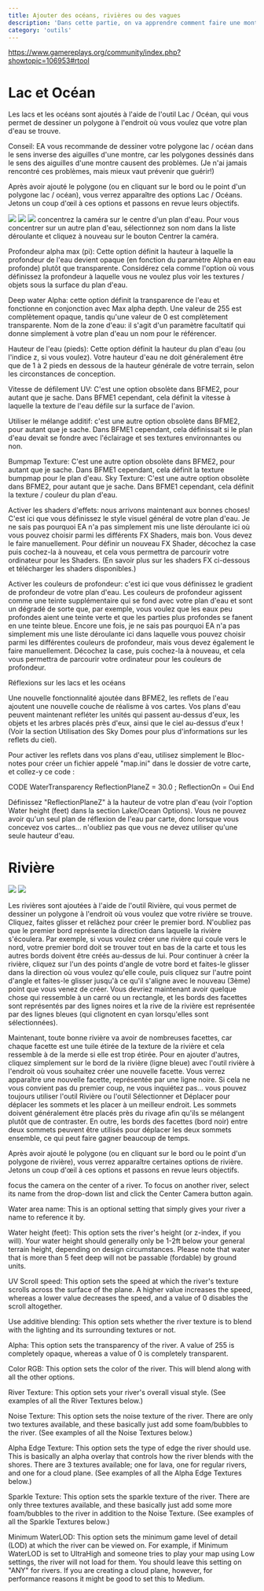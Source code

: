 ```yaml
---
title: Ajouter des océans, rivières ou des vagues
description: 'Dans cette partie, on va apprendre comment faire une montagne, une colline, un creux, un plateau, des escaliers…bref, tout ce qui touche à la modification des niveaux de la carte !'
category: 'outils'
---
```


https://www.gamereplays.org/community/index.php?showtopic=106953#rtool

# Lac et Océan 

Les lacs et les océans sont ajoutés à l'aide de l'outil Lac / Océan, qui vous permet de dessiner un polygone à l'endroit où vous voulez que votre plan d'eau se trouve. 

Conseil: EA vous recommande de dessiner votre polygone lac / océan dans le sens inverse des aiguilles d'une montre, car les polygones dessinés dans le sens des aiguilles d'une montre causent des problèmes. (Je n'ai jamais rencontré ces problèmes, mais mieux vaut prévenir que guérir!) 

Après avoir ajouté le polygone (ou en cliquant sur le bord ou le point d'un polygone lac / océan), vous verrez apparaître des options Lac / Océans. Jetons un coup d'œil à ces options et passons en revue leurs objectifs.

<img src="/img/sea/ocean_1.png" />
<img src="/img/sea/ocean_2.png" />
<img src="/img/sea/ocean_3.png" />
concentrez la caméra sur le centre d'un plan d'eau. Pour vous concentrer sur un autre plan d'eau, sélectionnez son nom dans la liste déroulante et cliquez à nouveau sur le bouton Centrer la caméra. 

Profondeur alpha max (pi): Cette option définit la hauteur à laquelle la profondeur de l'eau devient opaque (en fonction du paramètre Alpha en eau profonde) plutôt que transparente. Considérez cela comme l'option où vous définissez la profondeur à laquelle vous ne voulez plus voir les textures / objets sous la surface du plan d'eau. 

Deep water Alpha: cette option définit la transparence de l'eau et fonctionne en conjonction avec Max alpha depth. Une valeur de 255 est complètement opaque, tandis qu'une valeur de 0 est complètement transparente. Nom de la zone d'eau: il s'agit d'un paramètre facultatif qui donne simplement à votre plan d'eau un nom pour le référencer. 

Hauteur de l'eau (pieds): Cette option définit la hauteur du plan d'eau (ou l'indice z, si vous voulez). Votre hauteur d'eau ne doit généralement être que de 1 à 2 pieds en dessous de la hauteur générale de votre terrain, selon les circonstances de conception. 

Vitesse de défilement UV: C'est une option obsolète dans BFME2, pour autant que je sache. Dans BFME1 cependant, cela définit la vitesse à laquelle la texture de l'eau défile sur la surface de l'avion. 

Utiliser le mélange additif: c'est une autre option obsolète dans BFME2, pour autant que je sache. Dans BFME1 cependant, cela définissait si le plan d'eau devait se fondre avec l'éclairage et ses textures environnantes ou non. 

Bumpmap Texture: C'est une autre option obsolète dans BFME2, pour autant que je sache. Dans BFME1 cependant, cela définit la texture bumpmap pour le plan d'eau. Sky Texture: C'est une autre option obsolète dans BFME2, pour autant que je sache. Dans BFME1 cependant, cela définit la texture / couleur du plan d'eau. 

Activer les shaders d'effets: nous arrivons maintenant aux bonnes choses! C'est ici que vous définissez le style visuel général de votre plan d'eau. Je ne sais pas pourquoi EA n'a pas simplement mis une liste déroulante ici où vous pouvez choisir parmi les différents FX Shaders, mais bon. Vous devez le faire manuellement. Pour définir un nouveau FX Shader, décochez la case puis cochez-la à nouveau, et cela vous permettra de parcourir votre ordinateur pour les Shaders. (En savoir plus sur les shaders FX ci-dessous et télécharger les shaders disponibles.) 

Activer les couleurs de profondeur: c'est ici que vous définissez le gradient de profondeur de votre plan d'eau. Les couleurs de profondeur agissent comme une teinte supplémentaire qui se fond avec votre plan d'eau et sont un dégradé de sorte que, par exemple, vous voulez que les eaux peu profondes aient une teinte verte et que les parties plus profondes se fanent en une teinte bleue. Encore une fois, je ne sais pas pourquoi EA n'a pas simplement mis une liste déroulante ici dans laquelle vous pouvez choisir parmi les différentes couleurs de profondeur, mais vous devez également le faire manuellement. Décochez la case, puis cochez-la à nouveau, et cela vous permettra de parcourir votre ordinateur pour les couleurs de profondeur.



Réflexions sur les lacs et les océans

Une nouvelle fonctionnalité ajoutée dans BFME2, les reflets de l'eau ajoutent une nouvelle couche de réalisme à vos cartes. Vos plans d'eau peuvent maintenant refléter les unités qui passent au-dessus d'eux, les objets et les arbres placés près d'eux, ainsi que le ciel au-dessus d'eux ! (Voir la section Utilisation des Sky Domes pour plus d'informations sur les reflets du ciel).

Pour activer les reflets dans vos plans d'eau, utilisez simplement le Bloc-notes pour créer un fichier appelé "map.ini" dans le dossier de votre carte, et collez-y ce code :

CODE
WaterTransparency
  ReflectionPlaneZ = 30.0 ;
  ReflectionOn = Oui
End

Définissez "ReflectionPlaneZ" à la hauteur de votre plan d'eau (voir l'option Water height (feet) dans la section Lake/Ocean Options). Vous ne pouvez avoir qu'un seul plan de réflexion de l'eau par carte, donc lorsque vous concevez vos cartes... n'oubliez pas que vous ne devez utiliser qu'une seule hauteur d'eau.

# Rivière

<img src="/img/sea/river_1.png" />
<img src="/img/sea/river_2.png" />

Les rivières sont ajoutées à l'aide de l'outil Rivière, qui vous permet de dessiner un polygone à l'endroit où vous voulez que votre rivière se trouve. Cliquez, faites glisser et relâchez pour créer le premier bord. N'oubliez pas que le premier bord représente la direction dans laquelle la rivière s'écoulera. Par exemple, si vous voulez créer une rivière qui coule vers le nord, votre premier bord doit se trouver tout en bas de la carte et tous les autres bords doivent être créés au-dessus de lui. Pour continuer à créer la rivière, cliquez sur l'un des points d'angle de votre bord et faites-le glisser dans la direction où vous voulez qu'elle coule, puis cliquez sur l'autre point d'angle et faites-le glisser jusqu'à ce qu'il s'aligne avec le nouveau (3ème) point que vous venez de créer. Vous devriez maintenant avoir quelque chose qui ressemble à un carré ou un rectangle, et les bords des facettes sont représentés par des lignes noires et la rive de la rivière est représentée par des lignes bleues (qui clignotent en cyan lorsqu'elles sont sélectionnées).

Maintenant, toute bonne rivière va avoir de nombreuses facettes, car chaque facette est une tuile étirée de la texture de la rivière et cela ressemble à de la merde si elle est trop étirée. Pour en ajouter d'autres, cliquez simplement sur le bord de la rivière (ligne bleue) avec l'outil rivière à l'endroit où vous souhaitez créer une nouvelle facette. Vous verrez apparaître une nouvelle facette, représentée par une ligne noire. Si cela ne vous convient pas du premier coup, ne vous inquiétez pas... vous pouvez toujours utiliser l'outil Rivière ou l'outil Sélectionner et Déplacer pour déplacer les sommets et les placer à un meilleur endroit. Les sommets doivent généralement être placés près du rivage afin qu'ils se mélangent plutôt que de contraster. En outre, les bords des facettes (bord noir) entre deux sommets peuvent être utilisés pour déplacer les deux sommets ensemble, ce qui peut faire gagner beaucoup de temps.

Après avoir ajouté le polygone (ou en cliquant sur le bord ou le point d'un polygone de rivière), vous verrez apparaître certaines options de rivière. Jetons un coup d'œil à ces options et passons en revue leurs objectifs.

focus the camera on the center of a river. To focus on another river, select its name from the drop-down list and click the Center Camera button again.

Water area name: This is an optional setting that simply gives your river a name to reference it by.

Water height (feet): This option sets the river's height (or z-index, if you will). Your water height should generally only be 1-2ft below your general terrain height, depending on design circumstances. Please note that water that is more than 5 feet deep will not be passable (fordable) by ground units.

UV Scroll speed: This option sets the speed at which the river's texture scrolls across the surface of the plane. A higher value increases the speed, whereas a lower value decreases the speed, and a value of 0 disables the scroll altogether.

Use additive blending: This option sets whether the river texture is to blend with the lighting and its surrounding textures or not.

Alpha: This option sets the transparency of the river. A value of 255 is completely opaque, whereas a value of 0 is completely transparent.

Color RGB: This option sets the color of the river. This will blend along with all the other options.

River Texture: This option sets your river's overall visual style. (See examples of all the River Textures below.)

Noise Texture: This option sets the noise texture of the river. There are only two textures available, and these basically just add some foam/bubbles to the river. (See examples of all the Noise Textures below.)

Alpha Edge Texture: This option sets the type of edge the river should use. This is basically an alpha overlay that controls how the river blends with the shores. There are 3 textures available; one for lava, one for regular rivers, and one for a cloud plane. (See examples of all the Alpha Edge Textures below.)

Sparkle Texture: This option sets the sparkle texture of the river. There are only three textures available, and these basically just add some more foam/bubbles to the river in addition to the Noise Texture. (See examples of all the Sparkle Textures below.)

Minimum WaterLOD: This option sets the minimum game level of detail (LOD) at which the river can be viewed on. For example, if Minimum WaterLOD is set to UltraHigh and someone tries to play your map using Low settings, the river will not load for them. You should leave this setting on "ANY" for rivers. If you are creating a cloud plane, however, for performance reasons it might be good to set this to Medium.